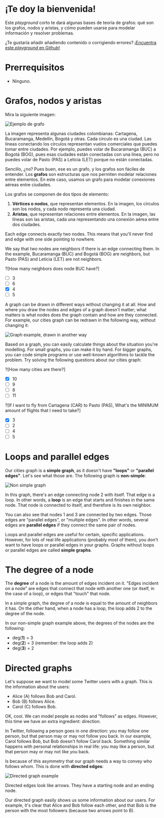 # ¡Te doy la bienvenida!

Este *playground* corto te dará algunas bases de teoría de grafos: qué son los grafos, nodos y aristas, y cómo pueden usarse para modelar información y resolver problemas.

¿Te gustaría añadir añadiendo contenido o corrigiendo errores? [¡Encuentra este *playground* en Github!](https://github.com/Racso/playground-eZSNYBkF)

# Prerrequisitos
* Ninguno.

# Grafos, nodos y aristas

Mira la siguiente imagen:

![Ejemplo de grafo](cities.png "")

La imagen representa algunas ciudades colombianas: Cartagena, Bucaramanga, Medellín, Bogotá y otras. Cada círculo es una ciudad. Las líneas conectando los círculos representan vuelos comerciales que puedes tomar entre ciudades. Por ejemplo, puedes volar de Bucaramanga (BUC) a Bogotá (BOG), pues esas ciudades están conectadas con una línea, pero no puedes volar de Pasto (PAS) a Leticia (LET) porque no están conectadas.

Sencillo, ¿no? Pues buen, ese es un grafo, y los grafos son fáciles de entender. Los **grafos** son estructuras que nos permiten modelar relaciones entre elementos. En este caso, usamos un grafo para modelar conexiones aéreas entre ciudades.

Los grafos se componen de dos tipos de elemento:
1. **Vértices o nodos**, que representan elementos. En la imagen, los círculos son los nodos, y cada nodo representa una ciudad.
2. **Aristas**, que representan relaciones entre elementos. En la imagen, las líneas son las aristas, cada una representando una conexión aérea entre dos ciudades.

Each edge connects exactly two nodes. This means that you'll never find and edge with one side pointing to nowhere.

We say that two nodes are neighbors if there is an edge connecting them. In the example, Bucaramanga (BUC) and Bogotá (BOG) are neighbors, but Pasto (PAS) and Leticia (LET) are not neighbors.

?[How many neighbors does node BUC have?]
-[ ] 3
-[ ] 6
-[x] 4
-[ ] 5

A graph can be drawn in different ways without changing it at all. How and where you draw the nodes and edges of a graph doesn't matter; what matters is what nodes does the graph contain and how are they connected. For example, our cities graph can be redrawn in the following way, without changing it:

![Graph example, drawn in another way](cities-2.png "")

Based on a graph, you can easily calculate things about the situation you're modelling. For small graphs, you can make it by hand. For bigger graphs, you can code simple programs or use well-known algorithms to tackle the problem. Try solving the following questions about our cities graph:

?[How many cities are there?]
-[x] 10
-[ ] 9
-[ ] 8
-[ ] 11

?[If I want to fly from Cartagena (CAR) to Pasto (PAS), What's the MINIMUM amount of flights that I need to take?]
-[x] 3
-[ ] 2
-[ ] 4
-[ ] 5

# Loops and parallel edges

Our cities graph is a **simple graph**, as it doesn't have **"loops"** or **"parallel edges"**. Let's see what those are. The following graph is **non-simple**:

![Non simple graph](nosimple.png "")

In this graph, there's an edge connecting node 2 with itself. That edge is a loop. In other words, a **loop** is an edge that starts and finishes in the same node. That node is connected to itself, and therefore is its own neighbor.

You can also see that nodes 1 and 3 are connected by two edges. Those edges are "parallel edges", or "multiple edges". In other words, several edges are **parallel edges** if they connect the same pair of nodes.

Loops and parallel edges are useful for certain, specific applications. However, for lots of real life applications (probably most of them), you don't want to have loops or parallel edges in your graphs. Graphs without loops or parallel edges are called **simple graphs**.

# The degree of a node
The **degree** of a node is the amount of edges incident on it. "Edges incident on a node" are edges that connect that node with another one (or itself, in the case of a loop), or edges that "touch" that node.

In a simple graph, the degree of a node is equal to the amount of neighbors it has. On the other hand, when a node has a loop, the loop adds 2 to the degree of the node.

In our non-simple graph example above, the degrees of the nodes are the following:
* deg(**1**) = 3
* deg(**2**) = 3 (remember: the loop adds 2)
* deg(**3**) = 2

# Directed graphs

Let's suppose we want to model some Twitter users with a graph. This is the information about the users:

- Alice (A) follows Bob and Carol.
- Bob (B) follows Alice.
- Carol (C) follows Bob.

OK, cool. We can model people as nodes and "follows" as edges. However, this time we have an extra ingredient: direction.

In Twitter, following a person goes in one direction: you may follow one person, but that person may or may not follow you back. In our example, Carol follows Bob, but Bob doesn't follow Carol back. Something similar happens with personal relationships in real life: you may like a person, but that person may or may not like you back.

Is because of this asymmetry that our graph needs a way to convey who follows whom. This is done with **directed edges**:

![Directed graph example](twitter.png "")

Directed edges look like arrows. They have a starting node and an ending node.

Our directed graph easily shows us some information about our users. For example, it's clear that Alice and Bob follow each other, and that Bob is the person with the most followers (because two arrows point to B).